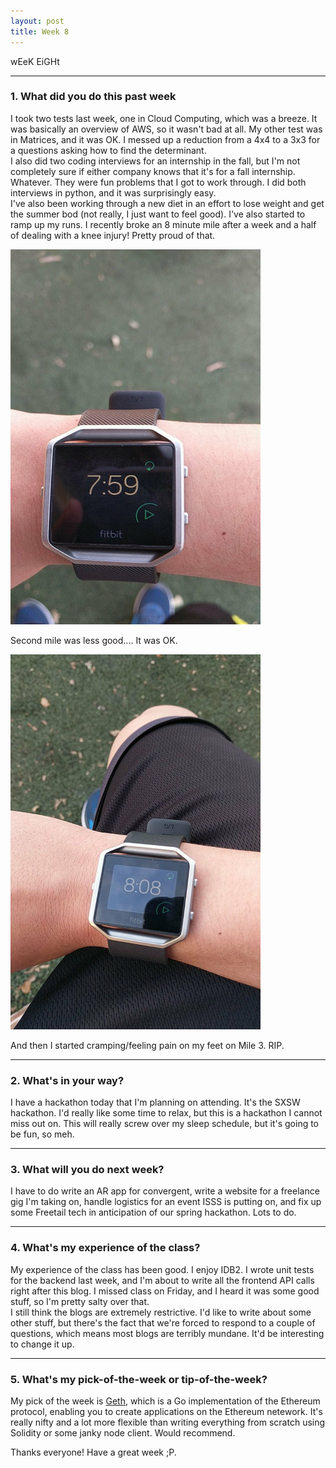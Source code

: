 ```yaml
---
layout: post
title: Week 8
---
```



wEeK EiGHt

---
### 1. What did you do this past week  

I took two tests last week, one in Cloud Computing, which was a breeze. It was basically an overview of AWS, so it wasn't bad at all. My other test was in Matrices, and it was OK. I messed up a reduction from a 4x4 to a 3x3 for a questions asking how to find the determinant.  
I also did two coding interviews for an internship in the fall, but I'm not completely sure if either company knows that it's for a fall internship.   Whatever. They were fun problems that I got to work through. I did both interviews in python, and it was surprisingly easy.  
I've also been working through a new diet in an effort to lose weight and get the summer bod (not really, I just want to feel good). I've also started to ramp up my runs. I recently broke an 8 minute mile after a week and a half of dealing with a knee injury! Pretty proud of that.

<img src="../images/run.jpg" width=400 height=600 />  

Second mile was less good.... It was OK.  

<img src="../images/run2.jpg" width=400 height=600 />  

And then I started cramping/feeling pain on my feet on Mile 3. RIP.

---

### 2. What's in your way?
I have a hackathon today that I'm planning on attending. It's the SXSW hackathon. I'd really like some time to relax, but this is a hackathon I cannot miss out on. This will really screw over my sleep schedule, but it's going to be fun, so meh.




---

### 3. What will you do next week?

I have to do write an AR app for convergent, write a website for a freelance gig I'm taking on, handle logistics for an event ISSS is putting on, and fix up some Freetail tech in anticipation of our spring hackathon. Lots to do.


---

### 4. What's my experience of the class?

My experience of the class has been good. I enjoy IDB2. I wrote unit tests for the backend last week, and I'm about to write all the frontend API calls right after this blog. I missed class on Friday, and I heard it was some good stuff, so I'm pretty salty over that.  
I still think the blogs are extremely restrictive. I'd like to write about some other stuff, but there's the fact that we're forced to respond to a couple of questions, which means most blogs are terribly mundane. It'd be interesting to change it up.

---
### 5. What's my pick-of-the-week or tip-of-the-week?

My pick of the week is [Geth](https://github.com/ethereum/go-ethereum), which is a Go implementation of the Ethereum protocol, enabling you to create applications on the Ethereum netework. It's really nifty and a lot more flexible than writing everything from scratch using Solidity or some janky node client. Would recommend.


Thanks everyone! Have a great week ;P.
